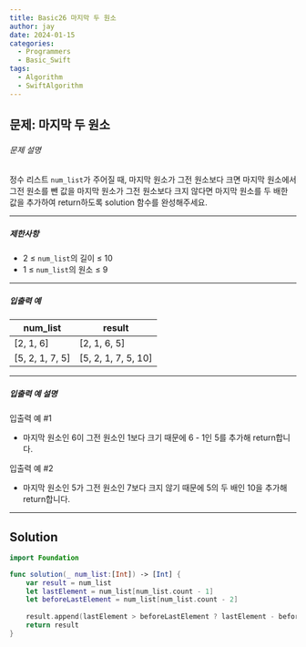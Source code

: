```yaml
---
title: Basic26 마지막 두 원소
author: jay
date: 2024-01-15
categories:
  - Programmers
  - Basic_Swift
tags:
  - Algorithm
  - SwiftAlgorithm
---
```

## 문제: 마지막 두 원소

###### 문제 설명

정수 리스트 `num_list`가 주어질 때, 마지막 원소가 그전 원소보다 크면 마지막 원소에서 그전 원소를 뺀 값을 마지막 원소가 그전 원소보다 크지 않다면 마지막 원소를 두 배한 값을 추가하여 return하도록 solution 함수를 완성해주세요.

---

##### 제한사항

- 2 ≤ `num_list`의 길이 ≤ 10
- 1 ≤ `num_list`의 원소 ≤ 9

---

##### 입출력 예

|num_list|result|
|---|---|
|[2, 1, 6]|[2, 1, 6, 5]|
|[5, 2, 1, 7, 5]|[5, 2, 1, 7, 5, 10]|

---

##### 입출력 예 설명

입출력 예 #1

- 마지막 원소인 6이 그전 원소인 1보다 크기 때문에 6 - 1인 5를 추가해 return합니다.

입출력 예 #2

- 마지막 원소인 5가 그전 원소인 7보다 크지 않기 때문에 5의 두 배인 10을 추가해 return합니다.

--- 

## Solution

```swift
import Foundation

func solution(_ num_list:[Int]) -> [Int] {
    var result = num_list
    let lastElement = num_list[num_list.count - 1]
    let beforeLastElement = num_list[num_list.count - 2]
    
    result.append(lastElement > beforeLastElement ? lastElement - beforeLastElement : lastElement * 2)
    return result
}
```